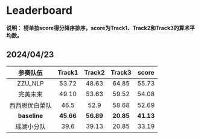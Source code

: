 # Leaderboard

**说明： 榜单按score得分降序排序，score为Track1、Track2和Track3的算术平均数。**

## 2024/04/23 

|    参赛队伍    |  Track1   |  Track2   |  Track3   |  score  |
| :------------: | :-------: | :-------: | :-------: | :-------: |
|    ZZU_NLP    |   53.72   |   48.63   |   64.85   |   55.73   |
|    完美未来    |   49.10   |   53.63   |   59.52   |   54.08   |
| 西西恩优白菜队 |   46.5   |   52.9   |   58.68   |   52.69   |
|  **baseline**  | **45.66** | **56.89** | **20.85** | **41.13** |
|   瑶湖小分队   |   39.6   |   39.13   |   20.85   |   33.19   |